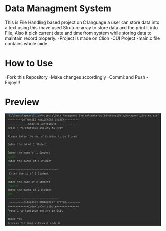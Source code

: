 # Data Managment System
This is File Handling based project on C language a user can store data into a text using this i have used 
Struture array to store data and the print it into File, Also it pick current date and time from system while storing data 
to maintain record properly.
  -Project is made on Clion
  -CUI Project
  -main.c file contains whole code.
# How to Use
 -Fork this Repository 
 -Make changes accordingly
 -Commit and Push
 -Enjoy!!!
# Preview

[![Program Preview](Preview/Programe.PNG)](main.c)
